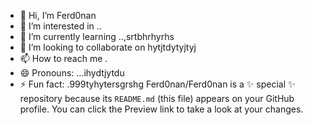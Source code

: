 - 👋 Hi, I’m Ferd0nan
- 👀 I’m interested in ..
- 🌱 I’m currently learning ..,srtbhrhyrhs
- 💞️ I’m looking to collaborate on hytjtdytyjtyj
- 📫 How to reach me .
- 😄 Pronouns: ...ihydtjytdu
- ⚡ Fun fact: .999tyhytersgrshg
Ferd0nan/Ferd0nan is a ✨ special ✨ repository because its `README.md` (this file) appears on your GitHub profile.
You can click the Preview link to take a look at your changes.
